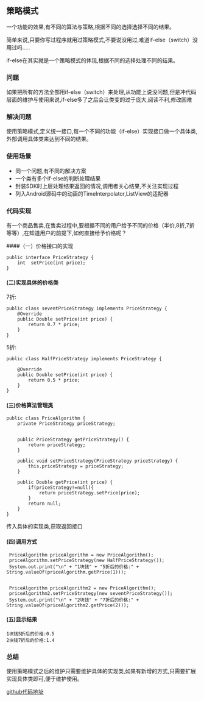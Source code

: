 ## 策略模式

一个功能的效果,有不同的算法与策略,根据不同的选择选择不同的结果。

简单来说,只要你写过程序就用过策略模式,不要说没用过,难道if-else（switch）没用过吗.....

if-else在其实就是一个策略模式的体现,根据不同的选择处理不同的结果。


### 问题

如果把所有的方法全部用if-else（switch）来处理,从功能上说没问题,但是冲代码层面的维护与使用来说,if-else多了之后会让类变的过于庞大,阅读不利,修改困难

### 解决问题

使用策略模式,定义统一接口,每一个不同的功能（if-else）实现接口做一个具体类,外部调用具体类来达到不同的结果。

### 使用场景

-  同一个问题,有不同的解决方案
-  一个类有多个if-else的判断处理结果
-  封装SDK时上层处理结果返回的情况,调用者关心结果,不关注实现过程
-  列入Android源码中的动画的TimeInterpolator,ListView的适配器

### 代码实现

有一个商品售卖,在售卖过程中,要根据不同的用户给予不同的价格（半价,8折,7折等等）,在知道用户的前提下,如何直接给予价格呢？

####（一）价格接口的实现

```
public interface PriceStrategy {
    int  setPrice(int price);
}
```
####  (二)实现具体的价格类

7折:

```
public class seventPriceStrategy implements PriceStrategy {
    @Override
    public Double setPrice(int price) {
        return 0.7 * price;
    }
}
```
5折:

```
public class HalfPriceStrategy implements PriceStrategy {

    @Override
    public Double setPrice(int price) {
        return 0.5 * price;
    }
}
```
#### (三)价格算法管理类

```
public class PriceAlgorithm {
    private PriceStrategy priceStrategy;


    public PriceStrategy getPriceStrategy() {
        return priceStrategy;
    }

    public void setPriceStrategy(PriceStrategy priceStrategy) {
        this.priceStrategy = priceStrategy;
    }

    public Double getPrice(int price) {
        if(priceStrategy!=null){
            return priceStrategy.setPrice(price);
        }
        return null;
    }
}
```
传入具体的实现类,获取返回接口

#### (四)调用方式

```
 PriceAlgorithm priceAlgorithm = new PriceAlgorithm();
 priceAlgorithm.setPriceStrategy(new HalfPriceStrategy());
 System.out.print("\n" + "1块钱" + "5折后的价格:" +  String.valueOf(priceAlgorithm.getPrice(1)));


 PriceAlgorithm priceAlgorithm2 = new PriceAlgorithm();
 priceAlgorithm2.setPriceStrategy(new seventPriceStrategy());
 System.out.print("\n" + "2块钱" + "7折后的价格:" + String.valueOf(priceAlgorithm2.getPrice(2)));
```

#### (五)显示结果

```
1块钱5折后的价格:0.5
2块钱7折后的价格:1.4
```

### 总结

使用策略模式之后的维护只需要维护具体的实现类,如果有新增的方式,只需要扩展实现具体类即可,便于维护使用。

[github代码地址](https://github.com/Allure0/AndroidDesignPattern/blob/master/app/src/main/java/com/allure/designPattern/strategy/StrategyTest.java)